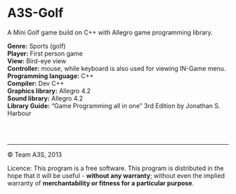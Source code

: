 # A3S-Golf
A Mini Golf game build on C++ with Allegro game programming library.

**Genre:**                     Sports (golf)
<br/>**Player:**               First person game
<br/>**View:**                 Bird-eye view
<br/>**Controller:**           mouse, while keyboard is also used for viewing IN-Game menu.
<br/>**Programming language:** C++
<br/>**Compiler:**             Dev C++
<br/>**Graphics library:**     Allegro 4.2
<br/>**Sound library:**        Allegro 4.2
<br/>**Library Guide:**        “Game Programming all in one” 3rd Edition by Jonathan S. Harbour

<br/><br/>

------------------------------------------------------
&copy; Team A3S, 2013

Licence: This program is a free software. This program is distributed in the hope that it will be useful - __without any warranty__; without even the implied warranty of __merchantability or fitness for a particular purpose__.
